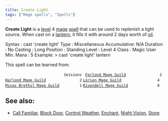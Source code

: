 ```yaml
---
title: Create Light
tags: ["Mage spells", "Spells"]
---
```

**Create Light** is a [level](level "wikilink") 4
[mage](mage "wikilink") [spell](spell "wikilink") that can be used to
replenish a light source. When cast on a [lantern](lantern "wikilink"),
it fills it with around 2 days worth of [oil](oil "wikilink").

Syntax : cast 'create light' Type : Miscellaneous Accumulative: N/A
Duration : No Casting : Long Position : Standing Level : Level 4 Class :
Magic User Min. Mana : 5 Example: \> cast 'create light' lantern

This spell can be learned from:

`                          Sessions `
[`Forlond Mage Guild`](Forlond_Mage_Guild "wikilink")`               2`
[`Harlond Mage Guild`](Harlond_Mage_Guild "wikilink")`               2`
[`Lórien Mage Guild`](Lórien_Mage_Guild "wikilink")`                4`
[`Minas Brethil Mage Guild`](Minas_Brethil_Mage_Guild "wikilink")`         1`
[`Rivendell Mage Guild`](Rivendell_Mage_Guild "wikilink")`             8`

## See also:

- [Call Familiar](Call_Familiar "wikilink"), [Block
  Door](Block_Door "wikilink"), [Control
  Weather](Control_Weather "wikilink"), [Enchant](Enchant "wikilink"),
  [Night Vision](Night_Vision "wikilink"), [Store](Store "wikilink")

